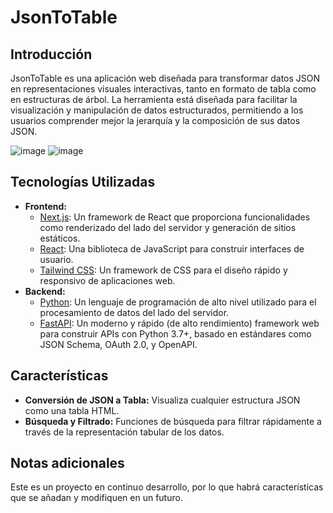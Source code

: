 # JsonToTable

## Introducción

JsonToTable es una aplicación web diseñada para transformar datos JSON en representaciones visuales interactivas, tanto en formato de tabla como en estructuras de árbol. La herramienta está diseñada para facilitar la visualización y manipulación de datos estructurados, permitiendo a los usuarios comprender mejor la jerarquía y la composición de sus datos JSON.

![image](https://github.com/Joboufra/pyJsonToTable-Front/assets/46650791/b0956db0-13e2-4194-8a78-d71037425a1c)
![image](https://github.com/Joboufra/pyJsonToTable-Front/assets/46650791/30fc95f4-65f9-4a05-97eb-989147895d02)

## Tecnologías Utilizadas

- **Frontend:**
  - [Next.js](https://nextjs.org/): Un framework de React que proporciona funcionalidades como renderizado del lado del servidor y generación de sitios estáticos.
  - [React](https://reactjs.org/): Una biblioteca de JavaScript para construir interfaces de usuario.
  - [Tailwind CSS](https://tailwindcss.com/): Un framework de CSS para el diseño rápido y responsivo de aplicaciones web.
- **Backend:**
  - [Python](https://www.python.org/): Un lenguaje de programación de alto nivel utilizado para el procesamiento de datos del lado del servidor.
  - [FastAPI](https://fastapi.tiangolo.com/): Un moderno y rápido (de alto rendimiento) framework web para construir APIs con Python 3.7+, basado en estándares como JSON Schema, OAuth 2.0, y OpenAPI.

## Características

- **Conversión de JSON a Tabla:** Visualiza cualquier estructura JSON como una tabla HTML.
- **Búsqueda y Filtrado:** Funciones de búsqueda para filtrar rápidamente a través de la representación tabular de los datos.


## Notas adicionales
Este es un proyecto en continuo desarrollo, por lo que habrá características que se añadan y modifiquen en un futuro.
